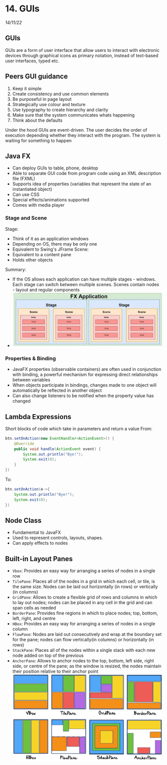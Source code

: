 # 14. GUIs
_14/11/22_

## GUIs
GUIs are a form of user interface that allow users to interact with electronic devices through graphical icons as primary notation, instead of text-based user interfaces, typed etc.

## Peers GUI guidance
1. Keep it simple
2. Create consistency and use common elements
3. Be purposeful in page layout
4. Strategically use colour and texture
5. Use typography to create hierarchy and clarity
6. Make sure that the system communicates whats happening
7. Think about the defaults

Under the hood GUIs are event-driven. The user decides the order of execution depending whether they interact with the program. The system is waiting for something to happen

## Java FX
- Can deploy GUIs to table, phone, desktop
- Able to separate GUI code from program code using an XML description file (FXML)
- Supports idea of properties (variables that represent the state of an instantiated object)
- Can use CSS
- Special effects/animations supported
- Comes with media player

### Stage and Scene
Stage:
- Think of it as an application windows
- Depending on OS, there may be only one
- Equivalent to Swing's JFrame
Scene:
- Equivalent to a content pane
- Holds other objects

Summary:
- If the OS allows each application can have multiple stages - windows. Each stage can switch between multiple scenes. Scenes contain nodes - layout and regular components
- ![](../_resources/Pasted%20image%2020221114172910.png)
### Properties & Binding
- JavaFX properties (observable containers) are often used in conjunction with binding, a powerful mechanism for expressing direct relationships between variables
- When objects participate in bindings, changes made to one object will automatically be reflected in another object
- Can also change listeners to be notified when the property value has changed

## Lambda Expressions
Short blocks of code which take in parameters and return a value
From:
```java
btn.setOnAction(new EventHandler<ActionEvent>() {
	@Override
	public void handle(ActionEvent event) {
		System.out.println("Bye!");
		System.exit(0);
	}
})
```
To:
```java
btn.setOnAction(e->{
	System.out.println("Bye!");
	System.exit(0);
})
```

## Node Class
- Fundamental to JavaFX
- Used to represent controls, layouts, shapes. 
- Can apply effects to nodes

## Built-in Layout Panes
- `Vbox`: Provides an easy way for arranging a series of nodes in a single row
- `TilePane`: Places all of the nodes in a grid in which each cell, or tile, is the same size. Nodes can be laid out horizontally (in rows) or vertically (in columns)
- `GridPane`: Allows to create a flexible grid of rows and columns in which to lay out nodes; nodes can be placed in any cell in the grid and can span cells as needed
- `BorderPane`: Provides fine regions in which to place nodes; top, bottom, left, right, and centre
- `HBox`: Provides an easy way for arranging a series of nodes in a single column
- `FlowPane`: Nodes are laid out consecutively and wrap at the boundary set for the pane; nodes can flow vertically(in columns) or horizontally (in rows)
- `StackPane`: Places all of the nodes within a single stack with each new node added on top of the previous
- `AnchorPane`: Allows to anchor nodes to the top, bottom, left side, right side, or centre of the pane; as the window is resized, the nodes maintain their position relative to their anchor point
![](../_resources/Pasted%20image%2020221114201713.png)